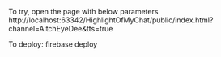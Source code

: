 To try, open the page with below parameters
http://localhost:63342/HighlightOfMyChat/public/index.html?channel=AitchEyeDee&tts=true

To deploy:
firebase deploy

